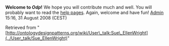 __Welcome to _Odp_!__ We hope you will contribute much and well. 
You will probably want to read the [help pages](http://ontologydesignpatterns.org/wiki/Help:Contents "Help:Contents"). Again, welcome and have fun! [Admin](http://ontologydesignpatterns.org/wiki/index.php?title=User:Admin&action=edit&redlink=1 "User:Admin (not yet written)") 15:16, 31 August 2008 (CEST)





Retrieved from "[http://ontologydesignpatterns.org/wiki/User\_talk:Sue\_EllenWright](../User_talk/Sue_EllenWright)"